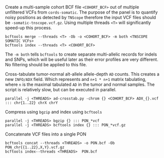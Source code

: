 Create a multi-sample cohort BCF file `<COHORT_BCF>` out of multiple unfiltered VCFs from `cords-somatic`. The purpose of the panel is to quantify noisy positions as detected by `TNScope` therefore the input VCF files should be `-somatic-tnscope.vcf.gz`. Using multiple threads `<T>` will significantly speed-up this process.

```
bcftools merge --threads <T> -Ob -o <COHORT_BCF> -m both <TNSCOPE SOMATIC VCFs>
bcftools index --threads <T> <COHORT_BCF>
```

The `-m both` tells `bcftools` to create separate multi-allelic records for indels and SNPs, which will be useful later as their error profiles are very different. No filtering should be applied to this file.

Cross-tabulate tumor-normal alt-allele allele-depth `AD` counts. This creates a new `INFO/ADX` field. Which represents and `n+1 * n+1` matrix tabulating, where `n` is the maximal tabulated `AD` in the tumor and normal samples. The script is relatively slow, but can be executed in parallel.

```
parallel -j <THREADS> ad-crosstab.py -chrom {} <COHORT_BCF> ADX_{}.vcf ::: chr{1..22} chrX chrY
```

Compress using `bgzip` and index using `bcftools`

```
parallel -j <THREADS> bgzip {} ::: PON_*vcf
parallel -j <THREADS> bcftools index {} ::: PON_*vcf.gz
```

Concatenate VCF files into a single PON

```
bcftools concat --threads <THREADS> -o PON.bcf -Ob PON_chr{{1..22},X,Y}.vcf.gz
bcftools index--threads <THREADS>  PON.bcf
```
